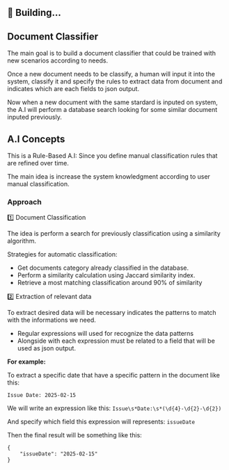 ## 🚧 Building...

## Document Classifier

The main goal is to build a document classifier that could be trained with new scenarios according to needs.

Once a new document needs to be classify, a human will input it into the system, classify it and specify the rules to extract data from document and indicates which are each fields to json output.

Now when a new document with the same stardard is inputed on system, the A.I will perform a database search looking for some similar document inputed previously.


## A.I Concepts

This is a Rule-Based A.I: Since you define manual classification rules that are refined over time.

The main idea is increase the system knowledgment according to user manual classification.


### Approach

1️⃣ Document Classification

The idea is perform a search for previously classification using a similarity algorithm.

Strategies for automatic classification:
- Get documents category already classified in the database.
- Perform a similarity calculation using Jaccard similarity index.
- Retrieve a most matching classification around 90% of similarity



2️⃣ Extraction of relevant data

To extract desired data will be necessary indicates the patterns to match with the informations we need.

- Regular expressions will used for recognize the data patterns
- Alongside with each expression must be related to a field that will be used as json output.

**For example:**

To extract a specific date that have a specific pattern in the document like this:

```
Issue Date: 2025-02-15
```

We will write an expression like this: `Issue\s*Date:\s*(\d{4}-\d{2}-\d{2})`

And specify which field this expression will represents: `issueDate`

Then the final result will be something like this:

```
{
    "issueDate": "2025-02-15"
}
```